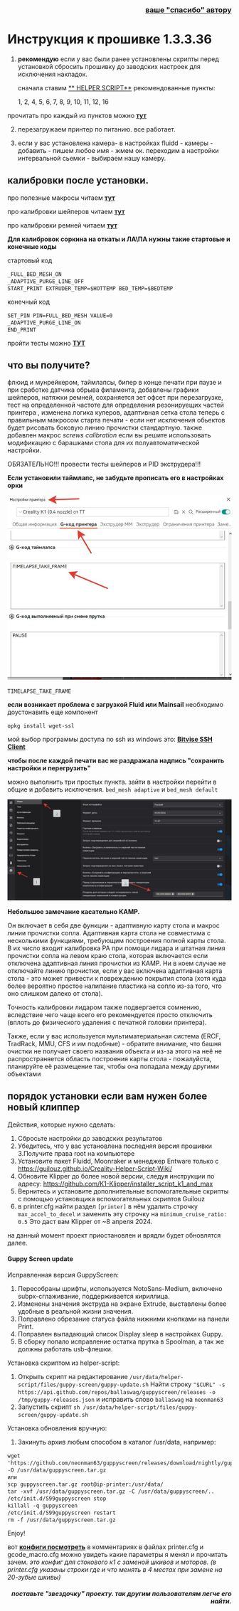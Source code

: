  

<h3 align="right"><a href="https://www.tinkoff.ru/rm/yakovleva.irina203/51ZSr71845" target="_blank">ваше "спасибо" автору</a></h3>


  <h1>Инструкция к прошивке 1.3.3.36</h1>
 
1. **рекомендую** если у вас были ранее установлены скрипты перед установкой сбросить прошивку до заводских настроек для исключения накладок.

   сначала ставим   [** HELPER SCRIPT**](https://guilouz.github.io/Creality-Helper-Script-Wiki/helper-script/helper-script-installation/) рекомендованные пункты:

      1, 2, 4, 5, 6, 7, 8, 9, 10, 11, 12, 16
 
прочитать про каждый из пунктов можно [**тут**](/random/menu.md)
 

2.  перезагружаем принтер по питанию. все работает. 

3. если у вас установлена камера- в настройках fluidd - камеры - добавить - пишем любое имя - жмем ок. переходим а настройки интервальной сьемки - выбираем нашу камеру. 

<h2>калибровки после установки.</h2>
 
 про полезные макросы читаем [**тут**](/macros_helpfull/readme.md)

 про калибровки шейперов читаем [**тут**](/shaper/readme.md)

 про калибровки ремней читаем [**тут**](/random/belts/readme.md)

**Для калибровок соркина на откаты и ЛА\ПА нужны такие стартовые и конечные коды**


стартовый код
```
_FULL_BED_MESH_ON
_ADAPTIVE_PURGE_LINE_OFF
START_PRINT EXTRUDER_TEMP=$HOTTEMP BED_TEMP=$BEDTEMP

```

конечный код

```
SET_PIN PIN=FULL_BED_MESH VALUE=0
_ADAPTIVE_PURGE_LINE_ON
END_PRINT

```


пройти тесты можно [**ТУТ**](https://k3d.tech/calibrations/)

<h2>что вы получите?</h2>

  флюид и мунрейкером, таймлапсы, бипер в конце печати при паузе и при сработке датчика обрыва филамента, добавлены графики шейперов, натяжки ремней, сохраняется зет офсет при перезагрузке, тест на определенной частоте для определения резонируещих частей принтера , изменена логика кулеров, адаптивная сетка стола теперь с правильным макросом старта печати - если нет исключения обьектов будет рисовать боковую линию прочистки стандартную. также добавлен макрос *screws calibration* если вы решите использовать модификацию с барашками стола для их полуавтоматической настройки.  

ОБЯЗАТЕЛЬНО!!! провести тесты  шейперов и  PID экструдера!!!

**Если установили таймлапс, не забудьте прописать его в настройках орки**

![](timelapse.jpg)

```
TIMELAPSE_TAKE_FRAME
```

**если возникает проблема с загрузкой Fluid или Mainsail** необходимо доустонавить еще компонент 

```
opkg install wget-ssl
```


мой выбор программы доступа по ssh  из  windows это: [**Bitvise SSH Client**](https://www.bitvise.com/ssh-client-download)

**чтобы после каждой печати  вас не раздражала надпись "сохранить настройки и перегрузить"**

 можно выполнить три простых пункта. зайти в настройки перейти в общие и добавить исключения. `bed_mesh adaptive` и `bed_mesh default`

![](unsave.jpg)



**Небольшое замечание касательно KAMP.**

Он включает в себя две функции - адаптивную карту стола и макрос линии прочистки сопла.
Адаптивная карта стола не совместима с несколькими функциями, требующим построения полной карты стола.
В их число входит калибровка PA при помощи лидара и штатная линия прочистки сопла на левом краю стола, которая включается если отключена адаптивная линия прочистки из KAMP. Ни в коем случае не отключайте линию прочистки, если у вас включена адаптивная карта стола - это может привести к повреждению покрытия стола (хотя куда более вероятно простое налипание пластика на сопло из-за того, что оно слишком далеко от стола).

Точность калибровки лидаром также подвергается сомнению, вследствие чего чаще всего его рекомендуется просто отключить (вплоть до физического удаления с печатной головки принтера).

Также, если у вас используется мультиматериальная система (ERCF, TradRack, MMU, CFS и им подобные) - обратите внимание, что башня очистки не получает своего названия объекта и из-за этого на неё не распространяется область построения карты стола - пожалуйста, планируйте её размещение так, чтобы она попадала между другими объектами 

  <h2>порядок установки если вам нужен более новый клиппер</h2>

  Действия, которые нужно сделать:

1. Сбросьте настройки до заводских результатов
2. Убедитесь, что у вас установлена ​​последняя версия прошивки
3.Получите права root на компьютере
4. Установите пакет Fluidd, Moonraker и менеджер Entware только с https://guilouz.github.io/Creality-Helper-Script-Wiki/
5. Обновите Klipper до более новой версии, следуя инструкции по адресу: https://github.com/K1-Klipper/installer_script_k1_and_max
6. Вернитесь и установите дополнительные вспомогательные скрипты с помощью установщика вспомогательных скриптов Guilouz
7. в printer.cfg найти раздел `[printer]` в нём удалить строчку  `max_accel_to_decel` и заменить эту строчку на `minimum_cruise_ratio: 0.5`
Это даст вам Klipper от ~8 апреля 2024.

на данный момент проект приостановлен и врядли будет обновлятся далее. 


<h4>Guppy Screen update</h4>

Исправленная версия GuppyScreen:

1. Пересобраны шрифты, используется NotoSans-Medium, включено subpx-сглаживание, поддерживается кириллица.
2. Изменены значения экструда на экране Extrude, выставлены более удобные в реальной жизни значения.
3. Поправлено обрезание статуса файла нижними кнопками на панели Print.
4. Поправлен выпадающий список Display sleep в настройках Guppy.
5. В сборку попало исправление остатка прутка в Spoolman, а так же должны работать usb-флешки.

Установка скриптом из helper-script:

1. Открыть скрипт на редактирование `/usr/data/helper-script/files/guppy-screen/guppy-update.sh`
Найти строку `"$CURL" -s https://api.github.com/repos/ballaswag/guppyscreen/releases -o /tmp/guppy-releases.json` и исправить слово `ballaswag` на `neonman63`
2. Запустить скрипт `sh /usr/data/helper-script/files/guppy-screen/guppy-update.sh`

Установка обновления вручную:

1. Закинуть архив любым способом в каталог /usr/data, например:
```
wget 'https://github.com/neonman63/guppyscreen/releases/download/nightly/guppyscreen.tar.gz' -O /usr/data/guppyscreen.tar.gz
или
scp guppyscreen.tar.gz root@ip-printer:/usr/data/
tar -xvf /usr/data/guppyscreen.tar.gz -C /usr/data/guppyscreen/..
/etc/init.d/S99guppyscreen stop
killall -q guppyscreen
/etc/init.d/S99guppyscreen restart
rm -f /usr/data/guppyscreen.tar.gz
```
Enjoy!



 вот  [**конфиги посмотреть**](/version_config/1_3_3_36/) в комментариях в файлах printer.cfg и gcode_macro.cfg можно увидеть какие параметры я менял и прочитать зачем.
   *это конфиг для стокового к1 с заменой шкивов и моторов. (в printer.cfg указаны строки где и что менять в 4 местах при замене на 20-зубые шкивы)*


   <h5 align="right">поставьте "звездочку" проекту. так другим пользователям легче его найти.</h5>